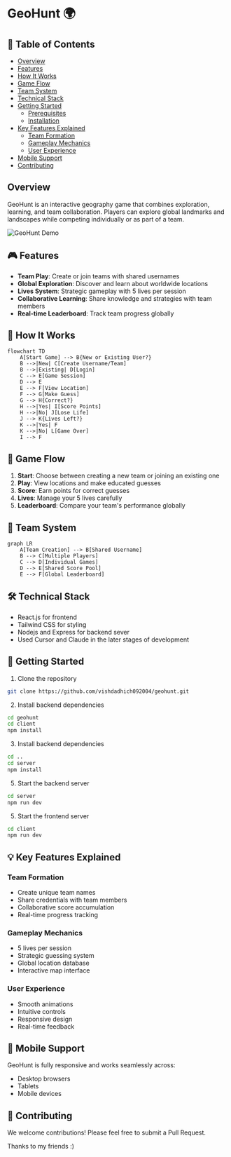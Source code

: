 # GeoHunt 🌍

## 📑 Table of Contents
- [Overview](#overview)
- [Features](#-features)
- [How It Works](#-how-it-works)
- [Game Flow](#-game-flow)
- [Team System](#-team-system)
- [Technical Stack](#️-technical-stack)
- [Getting Started](#-getting-started)
  - [Prerequisites](#prerequisites)
  - [Installation](#installation)
- [Key Features Explained](#-key-features-explained)
  - [Team Formation](#team-formation)
  - [Gameplay Mechanics](#gameplay-mechanics)
  - [User Experience](#user-experience)
- [Mobile Support](#-mobile-support)
- [Contributing](#-contributing)

## Overview
GeoHunt is an interactive geography game that combines exploration, learning, and team collaboration. Players can explore global landmarks and landscapes while competing individually or as part of a team.

![GeoHunt Demo](path/to/demo.gif)

## 🎮 Features

- **Team Play**: Create or join teams with shared usernames
- **Global Exploration**: Discover and learn about worldwide locations
- **Lives System**: Strategic gameplay with 5 lives per session
- **Collaborative Learning**: Share knowledge and strategies with team members
- **Real-time Leaderboard**: Track team progress globally

## 🔄 How It Works

```mermaid
flowchart TD
    A[Start Game] --> B{New or Existing User?}
    B -->|New| C[Create Username/Team]
    B -->|Existing| D[Login]
    C --> E[Game Session]
    D --> E
    E --> F[View Location]
    F --> G[Make Guess]
    G --> H{Correct?}
    H -->|Yes| I[Score Points]
    H -->|No| J[Lose Life]
    J --> K{Lives Left?}
    K -->|Yes| F
    K -->|No| L[Game Over]
    I --> F
```

## 🎯 Game Flow

1. **Start**: Choose between creating a new team or joining an existing one
2. **Play**: View locations and make educated guesses
3. **Score**: Earn points for correct guesses
4. **Lives**: Manage your 5 lives carefully
5. **Leaderboard**: Compare your team's performance globally

## 🤝 Team System

```mermaid
graph LR
    A[Team Creation] --> B[Shared Username]
    B --> C[Multiple Players]
    C --> D[Individual Games]
    D --> E[Shared Score Pool]
    E --> F[Global Leaderboard]
```

## 🛠️ Technical Stack

- React.js for frontend
- Tailwind CSS for styling
- Nodejs and Express for backend sever
- Used Cursor and Claude in the later stages of development



## 🚀 Getting Started

1. Clone the repository
```bash
git clone https://github.com/vishdadhich092004/geohunt.git
```

2. Install backend dependencies
```bash
cd geohunt
cd client
npm install
```
3. Install backend dependencies
```bash
cd ..
cd server
npm install
```

5. Start the backend server
```bash
cd server 
npm run dev
```
5. Start the frontend server
```bash
cd client 
npm run dev
```

## 💡 Key Features Explained

### Team Formation
- Create unique team names
- Share credentials with team members
- Collaborative score accumulation
- Real-time progress tracking

### Gameplay Mechanics
- 5 lives per session
- Strategic guessing system
- Global location database
- Interactive map interface

### User Experience
- Smooth animations
- Intuitive controls
- Responsive design
- Real-time feedback

## 📱 Mobile Support

GeoHunt is fully responsive and works seamlessly across:
- Desktop browsers
- Tablets
- Mobile devices

## 🤝 Contributing

We welcome contributions! Please feel free to submit a Pull Request.

Thanks to my friends :)
